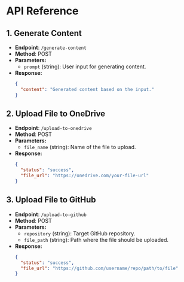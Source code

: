 # API Reference

## 1. Generate Content
- **Endpoint**: `/generate-content`
- **Method**: POST
- **Parameters:**
  - `prompt` (string): User input for generating content.
- **Response:**
    ```json
    {
      "content": "Generated content based on the input."
    }
    ```

## 2. Upload File to OneDrive
- **Endpoint**: `/upload-to-onedrive`
- **Method**: POST
- **Parameters:**
  - `file_name` (string): Name of the file to upload.
- **Response:**
    ```json
    {
      "status": "success",
      "file_url": "https://onedrive.com/your-file-url"
    }
    ```

## 3. Upload File to GitHub
- **Endpoint**: `/upload-to-github`
- **Method**: POST
- **Parameters:**
  - `repository` (string): Target GitHub repository.
  - `file_path` (string): Path where the file should be uploaded.
- **Response:**
    ```json
    {
      "status": "success",
      "file_url": "https://github.com/username/repo/path/to/file"
    }
    ```
